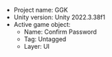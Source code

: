 <!-- UNITY CODE ASSIST INSTRUCTIONS START -->
- Project name: GGK
- Unity version: Unity 2022.3.38f1
- Active game object:
  - Name: Confirm Password
  - Tag: Untagged
  - Layer: UI
<!-- UNITY CODE ASSIST INSTRUCTIONS END -->
